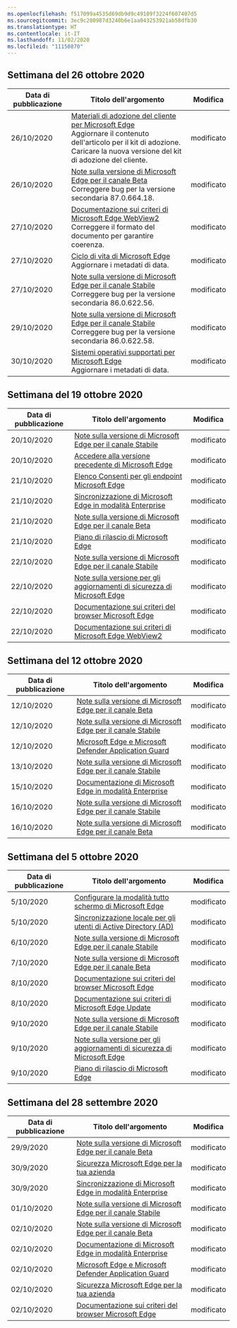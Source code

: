 ```yaml
---
ms.openlocfilehash: f517099a4535d69db9d9c49109f3224f607407d5
ms.sourcegitcommit: 3ec9c280987d3240b6e1aa043253921ab58dfb30
ms.translationtype: HT
ms.contentlocale: it-IT
ms.lasthandoff: 11/02/2020
ms.locfileid: "11150870"
---
```

<!-- This file is generated automatically each week. Changes made to this file will be overwritten.-->

## Settimana del 26 ottobre 2020


| Data di pubblicazione |Titolo dell'argomento | Modifica |
|------|------------|--------|
| 26/10/2020 | [Materiali di adozione del cliente per Microsoft Edge](/DeployEdge/microsoft-edge-customer-adoption-kit)<br>Aggiornare il contenuto dell'articolo per il kit di adozione. Caricare la nuova versione del kit di adozione del cliente. | modificato |
| 26/10/2020 | [Note sulla versione di Microsoft Edge per il canale Beta](/DeployEdge/microsoft-edge-relnote-beta-channel)<br>Correggere bug per la versione secondaria 87.0.664.18. | modificato |
| 27/10/2020 | [Documentazione sui criteri di Microsoft Edge WebView2](/DeployEdge/microsoft-edge-webview-policies)<br>Correggere il formato del documento per garantire coerenza. | modificato |
| 27/10/2020 | [Ciclo di vita di Microsoft Edge](/DeployEdge/microsoft-edge-support-lifecycle)<br>Aggiornare i metadati di data. | modificato |
| 27/10/2020 | [Note sulla versione di Microsoft Edge per il canale Stabile](/DeployEdge/microsoft-edge-relnote-stable-channel)<br>Correggere bug per la versione secondaria 86.0.622.56. | modificato |
| 29/10/2020 | [Note sulla versione di Microsoft Edge per il canale Stabile](/DeployEdge/microsoft-edge-relnote-stable-channel)<br>Correggere bug per la versione secondaria 86.0.622.58. | modificato |
| 30/10/2020 | [Sistemi operativi supportati per Microsoft Edge](/DeployEdge/microsoft-edge-supported-operating-systems)<br>Aggiornare i metadati di data. | modificato |


## Settimana del 19 ottobre 2020


| Data di pubblicazione |Titolo dell'argomento | Modifica |
|------|------------|--------|
| 20/10/2020 | [Note sulla versione di Microsoft Edge per il canale Stabile](/DeployEdge/microsoft-edge-relnote-stable-channel) | modificato |
| 20/10/2020 | [Accedere alla versione precedente di Microsoft Edge](/DeployEdge/microsoft-edge-sysupdate-access-old-edge) | modificato |
| 21/10/2020 | [Elenco Consenti per gli endpoint Microsoft Edge](/DeployEdge/microsoft-edge-security-endpoints) | modificato |
| 21/10/2020 | [Sincronizzazione di Microsoft Edge in modalità Enterprise](/DeployEdge/microsoft-edge-enterprise-sync) | modificato |
| 21/10/2020 | [Note sulla versione di Microsoft Edge per il canale Beta](/DeployEdge/microsoft-edge-relnote-beta-channel) | modificato |
| 21/10/2020 | [Piano di rilascio di Microsoft Edge](/DeployEdge/microsoft-edge-release-schedule) | modificato |
| 22/10/2020 | [Note sulla versione di Microsoft Edge per il canale Stabile](/DeployEdge/microsoft-edge-relnote-stable-channel) | modificato |
| 22/10/2020 | [Note sulla versione per gli aggiornamenti di sicurezza di Microsoft Edge](/DeployEdge/microsoft-edge-relnotes-security) | modificato |
| 22/10/2020 | [Documentazione sui criteri del browser Microsoft Edge](/DeployEdge/microsoft-edge-policies) | modificato |
| 22/10/2020 | [Documentazione sui criteri di Microsoft Edge WebView2](/DeployEdge/microsoft-edge-webview-policies) | modificato |


## Settimana del 12 ottobre 2020


| Data di pubblicazione |Titolo dell'argomento | Modifica |
|------|------------|--------|
| 12/10/2020 | [Note sulla versione di Microsoft Edge per il canale Beta](/DeployEdge/microsoft-edge-relnote-beta-channel) | modificato |
| 12/10/2020 | [Note sulla versione di Microsoft Edge per il canale Stabile](/DeployEdge/microsoft-edge-relnote-stable-channel) | modificato |
| 12/10/2020 | [Microsoft Edge e Microsoft Defender Application Guard](/DeployEdge/microsoft-edge-security-windows-defender-application-guard) | modificato |
| 13/10/2020 | [Note sulla versione di Microsoft Edge per il canale Stabile](/DeployEdge/microsoft-edge-relnote-stable-channel) | modificato |
| 15/10/2020 | [Documentazione di Microsoft Edge in modalità Enterprise](/DeployEdge/index) | modificato |
| 16/10/2020 | [Note sulla versione di Microsoft Edge per il canale Stabile](/DeployEdge/microsoft-edge-relnote-stable-channel) | modificato |
| 16/10/2020 | [Note sulla versione di Microsoft Edge per il canale Beta](/DeployEdge/microsoft-edge-relnote-beta-channel) | modificato |


## Settimana del 5 ottobre 2020


| Data di pubblicazione |Titolo dell'argomento | Modifica |
|------|------------|--------|
| 5/10/2020 | [Configurare la modalità tutto schermo di Microsoft Edge](/DeployEdge/microsoft-edge-configure-kiosk-mode) | modificato |
| 5/10/2020 | [Sincronizzazione locale per gli utenti di Active Directory (AD)](/DeployEdge/microsoft-edge-on-premises-sync) | modificato |
| 6/10/2020 | [Note sulla versione di Microsoft Edge per il canale Stabile](/DeployEdge/microsoft-edge-relnote-stable-channel) | modificato |
| 7/10/2020 | [Note sulla versione di Microsoft Edge per il canale Beta](/DeployEdge/microsoft-edge-relnote-beta-channel) | modificato |
| 8/10/2020 | [Documentazione sui criteri del browser Microsoft Edge](/DeployEdge/browser-policies/en-us/microsoft-edge-policies) | modificato |
| 8/10/2020 | [Documentazione sui criteri di Microsoft Edge Update](/DeployEdge/microsoft-edge-update-policies) | modificato |
| 9/10/2020 | [Note sulla versione di Microsoft Edge per il canale Stabile](/DeployEdge/microsoft-edge-relnote-stable-channel) | modificato |
| 9/10/2020 | [Note sulla versione per gli aggiornamenti di sicurezza di Microsoft Edge](/DeployEdge/microsoft-edge-relnotes-security) | modificato |
| 9/10/2020 | [Piano di rilascio di Microsoft Edge](/DeployEdge/microsoft-edge-release-schedule) | modificato |


## Settimana del 28 settembre 2020


| Data di pubblicazione |Titolo dell'argomento | Modifica |
|------|------------|--------|
| 29/9/2020 | [Note sulla versione di Microsoft Edge per il canale Beta](/DeployEdge/microsoft-edge-relnote-beta-channel) | modificato |
| 30/9/2020 | [Sicurezza Microsoft Edge per la tua azienda](/DeployEdge/ms-edge-security-for-business) | modificato |
| 30/9/2020 | [Sincronizzazione di Microsoft Edge in modalità Enterprise](/DeployEdge/microsoft-edge-enterprise-sync) | modificato |
| 01/10/2020 | [Note sulla versione di Microsoft Edge per il canale Stabile](/DeployEdge/microsoft-edge-relnote-stable-channel) | modificato |
| 02/10/2020 | [Note sulla versione di Microsoft Edge per il canale Beta](/DeployEdge/microsoft-edge-relnote-beta-channel) | modificato |
| 02/10/2020 | [Documentazione di Microsoft Edge in modalità Enterprise](/DeployEdge/index) | modificato |
| 02/10/2020 | [Microsoft Edge e Microsoft Defender Application Guard](/DeployEdge/microsoft-edge-security-windows-defender-application-guard) | modificato |
| 02/10/2020 | [Sicurezza Microsoft Edge per la tua azienda](/DeployEdge/ms-edge-security-for-business) | modificato |
| 02/10/2020 | [Documentazione sui criteri del browser Microsoft Edge](/DeployEdge/microsoft-edge-policies) | modificato |
